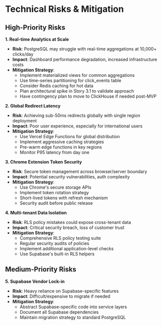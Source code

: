 # Technical Risks & Mitigation

## High-Priority Risks

**1. Real-time Analytics at Scale**
- **Risk**: PostgreSQL may struggle with real-time aggregations at 10,000+ clicks/day
- **Impact**: Dashboard performance degradation, increased infrastructure costs
- **Mitigation Strategy**:
  - Implement materialized views for common aggregations
  - Use time-series partitioning for click_events table
  - Consider Redis caching for hot data
  - Plan architectural spike in Story 3.1 to validate approach
  - Have contingency plan to move to ClickHouse if needed post-MVP

**2. Global Redirect Latency**
- **Risk**: Achieving sub-50ms redirects globally with single region deployment
- **Impact**: Poor user experience, especially for international users
- **Mitigation Strategy**:
  - Use Vercel Edge Functions for global distribution
  - Implement aggressive caching strategies
  - Pre-warm edge functions in key regions
  - Monitor P95 latency from day one

**3. Chrome Extension Token Security**
- **Risk**: Secure token management across browser/server boundary
- **Impact**: Potential security vulnerabilities, auth complexity
- **Mitigation Strategy**:
  - Use Chrome's secure storage APIs
  - Implement token rotation strategy
  - Short-lived tokens with refresh mechanism
  - Security audit before public release

**4. Multi-tenant Data Isolation**
- **Risk**: RLS policy mistakes could expose cross-tenant data
- **Impact**: Critical security breach, loss of customer trust
- **Mitigation Strategy**:
  - Comprehensive RLS policy testing suite
  - Regular security audits of policies
  - Implement additional application-level checks
  - Use Supabase's built-in RLS helpers

## Medium-Priority Risks

**5. Supabase Vendor Lock-in**
- **Risk**: Heavy reliance on Supabase-specific features
- **Impact**: Difficult/expensive to migrate if needed
- **Mitigation Strategy**:
  - Abstract Supabase-specific code into service layers
  - Document all Supabase dependencies
  - Maintain migration strategy to standard PostgreSQL
